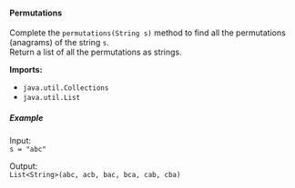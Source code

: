 #### Permutations

Complete the `permutations(String s)` method to find all the permutations (anagrams) of the string `s`.  
Return a list of all the permutations as strings.

**Imports:**
* `java.util.Collections`
* `java.util.List`


##### Example

Input:  
`s = "abc"`  

Output:  
`List<String>(abc, acb, bac, bca, cab, cba)`
